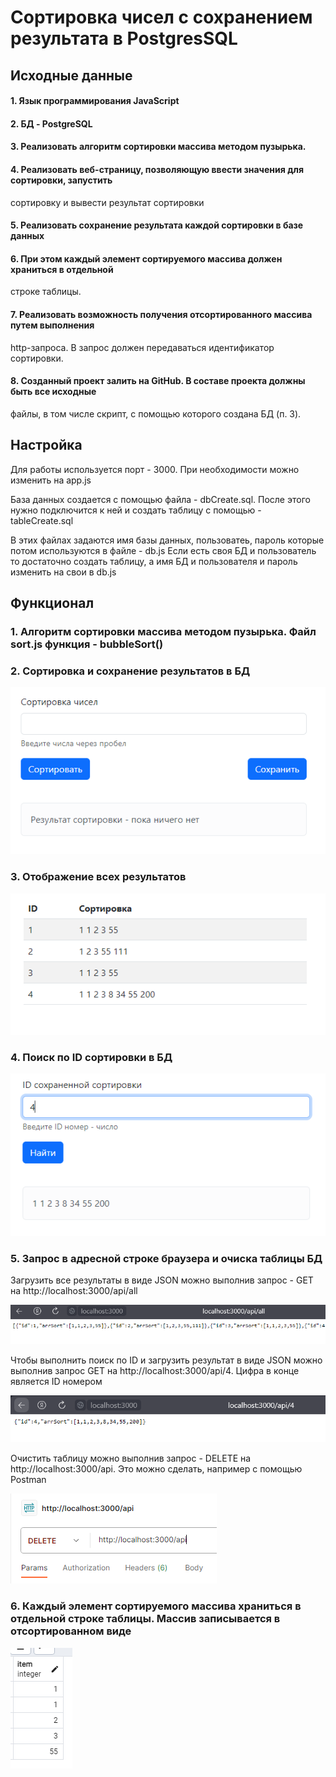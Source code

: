 # Сортировка чисел с сохранением результата в PostgresSQL

## Исходные данные

#### 1. Язык программирования JavaScript
#### 2. БД - PostgreSQL
#### 3. Реализовать алгоритм сортировки массива методом пузырька.
#### 4. Реализовать веб-страницу, позволяющую ввести значения для сортировки, запустить
сортировку и вывести результат сортировки
#### 5. Реализовать сохранение результата каждой сортировки в базе данных
#### 6. При этом каждый элемент сортируемого массива должен храниться в отдельной
строке таблицы.
#### 7. Реализовать возможность получения отсортированного массива путем выполнения
http-запроса. В запрос должен передаваться идентификатор сортировки.
#### 8. Созданный проект залить на GitHub. В составе проекта должны быть все исходные
файлы, в том числе скрипт, с помощью которого создана БД (п. 3).

## Настройка

Для работы используется порт - 3000. При необходимости можно изменить на app.js

База данных создается с помощью файла - dbCreate.sql. 
После этого нужно подключится к ней и создать таблицу с помощью - tableCreate.sql

В этих файлах задаются имя базы данных, пользоватеь, пароль которые потом используются в файле - db.js
Если есть своя БД и пользователь то достаточно создать таблицу, а имя БД и пользователя и пароль изменить на свои в db.js

## Функционал
### 1. Алгоритм сортировки массива методом пузырька. Файл sort.js функция - bubbleSort() 
### 2. Сортировка и сохранение результатов в БД
  ![сортировка](https://github.com/TomSG03/Sort-PostgresSQL/blob/main/imageMD/sorting.PNG)
### 3. Отображение всех результатов
  ![Результат](https://github.com/TomSG03/Sort-PostgresSQL/blob/main/imageMD/result.PNG)
### 4. Поиск по ID сортировки в БД
  ![Поиск по ID](https://github.com/TomSG03/Sort-PostgresSQL/blob/main/imageMD/findId.PNG)
### 5. Запрос в адресной строке браузера и очиска таблицы БД

Загрузить все результаты в виде JSON можно выполнив запрос - GET на http://localhost:3000/api/all

![Загрузить все](https://github.com/TomSG03/Sort-PostgresSQL/blob/main/imageMD/loadAll.PNG)

Чтобы выполнить поиск по ID и загрузить результат в виде JSON можно выполнив запрос GET на http://localhost:3000/api/4.
Цифра в конце является ID номером

![Загрузить по ID](https://github.com/TomSG03/Sort-PostgresSQL/blob/main/imageMD/loadId.PNG)

Очистить таблицу можно выполнив запрос - DELETE на http://localhost:3000/api. 
Это можно сделать, например с помощью Postman

![Удаление](https://github.com/TomSG03/Sort-PostgresSQL/blob/main/imageMD/clearTable.PNG)

### 6. Каждый элемент сортируемого массива храниться в отдельной строке таблицы. Массив записывается в отсортированном виде

![Удаление](https://github.com/TomSG03/Sort-PostgresSQL/blob/main/imageMD/saveItem.PNG)
